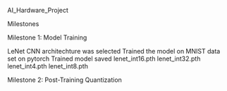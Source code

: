 AI_Hardware_Project

Milestones 

Milestone 1: Model Training

LeNet CNN architechture was selected
Trained the model on MNIST data set on pytorch
Trained model saved
  lenet_int16.pth
  lenet_int32.pth
  lenet_int4.pth
  lenet_int8.pth

Milestone 2: Post-Training Quantization



